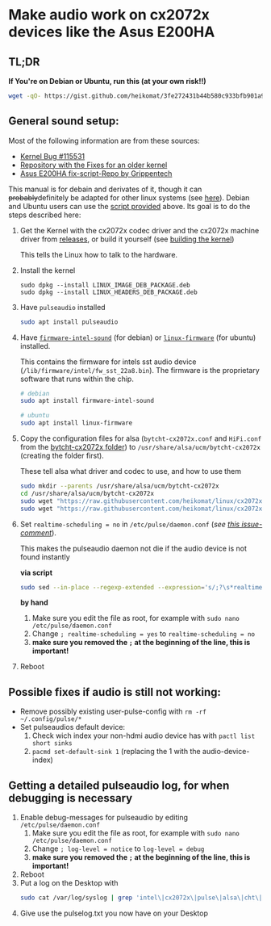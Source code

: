 # Make audio work on cx2072x devices like the Asus E200HA

## TL;DR

**If You're on Debian or Ubuntu, run this (at your own risk!!)**
```bash
wget -qO- https://gist.github.com/heikomat/3fe272431b44b580c933bfb901a92257/raw | bash
```

## General sound setup:

Most of the following information are from these sources:

- [Kernel Bug #115531](https://bugzilla.kernel.org/show_bug.cgi?id=115531)
- [Repository with the Fixes for an older kernel](https://git.kernel.org/pub/scm/linux/kernel/git/tiwai/sound.git)
- [Asus E200HA fix-script-Repo by Grippentech](https://github.com/Grippentech/Asus-E200HA-Linux-Post-Install-Script)

This manual is for debain and derivates of it, though it can ~~probably~~definitely be adapted
for other linux systems (see [here](https://github.com/Grippy98/Asus-E200HA-Linux-Post-Install-Script/issues/30#issuecomment-404034681)). Debian and Ubuntu users can use the [script provided](https://gist.github.com/heikomat/3fe272431b44b580c933bfb901a92257)
above. Its goal is to do the steps described here:

1. Get the Kernel with the cx2072x codec driver and the cx2072x machine driver from [releases](https://github.com/heikomat/linux/releases), or build it yourself (see [building the kernel](building_the_kernel.md#building-the-kernel))

   This tells the Linux how to talk to the hardware.

1. Install the kernel
   ```
   sudo dpkg --install LINUX_IMAGE_DEB_PACKAGE.deb
   sudo dpkg --install LINUX_HEADERS_DEB_PACKAGE.deb
   ```

1. Have `pulseaudio` installed
   ```bash
   sudo apt install pulseaudio
   ```
 
1. Have [`firmware-intel-sound`](https://packages.debian.org/buster/firmware-intel-sound)
   (for debian) or [`linux-firmware`](https://packages.ubuntu.com/de/artful/linux-firmware)
   (for ubuntu) installed.
   
   This contains the firmware for intels sst audio device (`/lib/firmware/intel/fw_sst_22a8.bin`).
   The firmware is the proprietary software that runs within the chip.
   ```bash
   # debian
   sudo apt install firmware-intel-sound

   # ubuntu
   sudo apt install linux-firmware
   ```

1. Copy the configuration files for alsa (`bytcht-cx2072x.conf` and `HiFi.conf` from
   the [bytcht-cx2072x folder](https://github.com/heikomat/linux/tree/cx2072x/cx2072x_fixes_and_manual/bytcht-cx2072x))
   to `/usr/share/alsa/ucm/bytcht-cx2072x` (creating the folder first).

   These tell alsa what driver and codec to use, and how to use them

   ```bash
   sudo mkdir --parents /usr/share/alsa/ucm/bytcht-cx2072x
   cd /usr/share/alsa/ucm/bytcht-cx2072x
   sudo wget "https://raw.githubusercontent.com/heikomat/linux/cx2072x/cx2072x_fixes_and_manual/bytcht-cx2072x/HiFi.conf"
   sudo wget "https://raw.githubusercontent.com/heikomat/linux/cx2072x/cx2072x_fixes_and_manual/bytcht-cx2072x/bytcht-cx2072x.conf"
   ```
1. Set `realtime-scheduling = no` in `/etc/pulse/daemon.conf` (_see [this issue-comment](https://github.com/Grippentech/Asus-E200HA-Linux-Post-Install-Script/issues/29#issuecomment-355113121)_).

   This makes the pulseaudio daemon not die if the audio device is not found instantly

   **via script**
   ```bash
   sudo sed --in-place --regexp-extended --expression='s/;?\s*realtime-scheduling\s*=\s*(yes|no)/realtime-scheduling = no/g' /etc/pulse/daemon.conf
   ```

   **by hand**
   1. Make sure you edit the file as root, for example with `sudo nano /etc/pulse/daemon.conf`
   1. Change `; realtime-scheduling = yes` to `realtime-scheduling = no`
   1. **make sure you removed the `;` at the beginning of the line, this is important!**
1. Reboot

## Possible fixes if audio is still not working:
- Remove possibly existing user-pulse-config with `rm -rf ~/.config/pulse/*`
- Set pulseaudios default device:
  1. Check wich index your non-hdmi audio device has with `pactl list short sinks`
  1. `pacmd set-default-sink 1` (replacing the 1 with the audio-device-index)

## Getting a detailed pulseaudio log, for when debugging is necessary
1. Enable debug-messages for pulseaudio by editing `/etc/pulse/daemon.conf`
   1. Make sure you edit the file as root, for example with `sudo nano /etc/pulse/daemon.conf`
   1. Change `; log-level = notice` to `log-level = debug`
   1. **make sure you removed the `;` at the beginning of the line, this is important!**
1. Reboot
1. Put a log on the Desktop with
   ```bash
   sudo cat /var/log/syslog | grep 'intel\|cx2072x\|pulse\|alsa\|cht\|byt\|error' > ~/Desktop/pulselog.txt
   ```
1. Give use the pulselog.txt you now have on your Desktop
